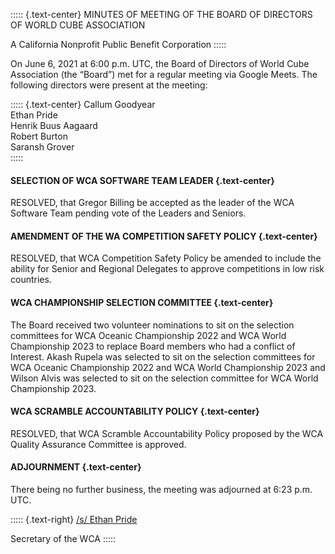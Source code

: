 ::::: {.text-center}
MINUTES OF MEETING OF THE BOARD OF DIRECTORS OF WORLD CUBE ASSOCIATION

A California Nonprofit Public Benefit Corporation
:::::

On June 6, 2021 at 6:00 p.m. UTC, the Board of Directors of World Cube Association (the “Board”) met for a regular meeting via Google Meets. The following directors were present at the meeting:

::::: {.text-center}
Callum Goodyear <br>
Ethan Pride <br>
Henrik Buus Aagaard <br>
Robert Burton <br>
Saransh Grover <br>
:::::


#### **SELECTION OF WCA SOFTWARE TEAM LEADER** {.text-center}

RESOLVED, that Gregor Billing be accepted as the leader of the WCA Software Team pending vote of the Leaders and Seniors.

#### **AMENDMENT OF THE WA COMPETITION SAFETY POLICY** {.text-center}

RESOLVED, that WCA Competition Safety Policy be amended to include the ability for Senior and Regional Delegates to approve competitions in low risk countries.

#### **WCA CHAMPIONSHIP SELECTION COMMITTEE** {.text-center}

The Board received two volunteer nominations to sit on the selection committees for WCA Oceanic Championship 2022 and WCA World Championship 2023 to replace Board members who had a conflict of Interest. Akash Rupela was selected to sit on the selection committees for WCA Oceanic Championship 2022 and WCA World Championship 2023 and Wilson Alvis was selected to sit on the selection committee for WCA World Championship 2023.

#### **WCA SCRAMBLE ACCOUNTABILITY POLICY** {.text-center}

RESOLVED, that WCA Scramble Accountability Policy proposed by the WCA Quality Assurance Committee is approved.

#### **ADJOURNMENT** {.text-center}

There being no further business, the meeting was adjourned at 6:23 p.m. UTC.

::::: {.text-right}
<u>/s/ Ethan Pride</u>

Secretary of the WCA
:::::
